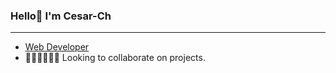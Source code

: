 ### Hello👋 I'm Cesar-Ch
<hr />


- <a href="https://cchafloqus.000webhostapp.com/" target="_blank">Web Developer</a>
- 👩‍💻🧑‍💻👨‍💻 Looking to collaborate on projects.





<!---
CesarWP/CesarWP is a ✨ special ✨ repository because its `README.md` (this file) appears on your GitHub profile.
You can click the Preview link to take a look at your changes.
--->
